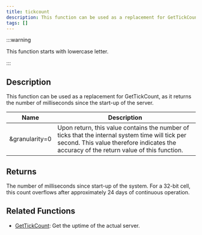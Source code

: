 ```yaml
---
title: tickcount
description: This function can be used as a replacement for GetTickCount, as it returns the number of milliseconds since the start-up of the server.
tags: []
---
```


:::warning

This function starts with lowercase letter.

:::

## Description

This function can be used as a replacement for GetTickCount, as it returns the number of milliseconds since the start-up of the server.

| Name           | Description                                                                                                                                                                                |
| -------------- | ------------------------------------------------------------------------------------------------------------------------------------------------------------------------------------------ |
| &granularity=0 | Upon return, this value contains the number of ticks that the internal system time will tick per second. This value therefore indicates the accuracy of the return value of this function. |

## Returns

The number of milliseconds since start-up of the system. For a 32-bit cell, this count overflows after approximately 24 days of continuous operation.

## Related Functions

- [GetTickCount](../functions/GetTickCount.md): Get the uptime of the actual server.
